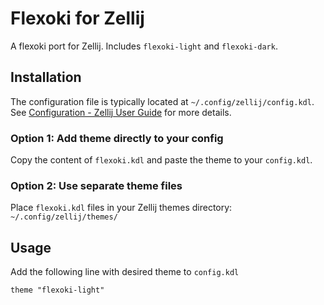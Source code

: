 # Flexoki for Zellij

A flexoki port for Zellij. Includes `flexoki-light` and `flexoki-dark`.

## Installation

The configuration file is typically located at `~/.config/zellij/config.kdl`. See [Configuration - Zellij User Guide](https://zellij.dev/documentation/configuration.html) for more details.

### Option 1: Add theme directly to your config

Copy the content of `flexoki.kdl` and paste the theme to your `config.kdl`.

### Option 2: Use separate theme files

Place `flexoki.kdl` files in your Zellij themes directory: `~/.config/zellij/themes/`

## Usage

Add the following line with desired theme to `config.kdl`

```kdl
theme "flexoki-light"
```
